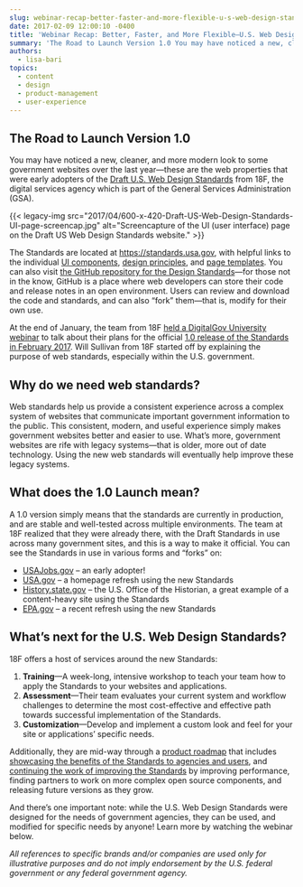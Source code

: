 ```yaml
---
slug: webinar-recap-better-faster-and-more-flexible-u-s-web-design-standards-update
date: 2017-02-09 12:00:10 -0400
title: 'Webinar Recap: Better, Faster, and More Flexible—U.S. Web Design Standards Update'
summary: 'The Road to Launch Version 1.0 You may have noticed a new, cleaner, and more modern look to some government websites over the last year&mdash;these are the web properties that were early adopters of the Draft U.S. Web Design Standards from 18F, the digital services agency which is part of the General Services Administration (GSA).'
authors:
  - lisa-bari
topics:
  - content
  - design
  - product-management
  - user-experience
---
```


## The Road to Launch Version 1.0

You may have noticed a new, cleaner, and more modern look to some government websites over the last year—these are the web properties that were early adopters of the [Draft U.S. Web Design Standards](https://standards.usa.gov/) from 18F, the digital services agency which is part of the General Services Administration (GSA).

{{< legacy-img src="2017/04/600-x-420-Draft-US-Web-Design-Standards-UI-page-screencap.jpg" alt="Screencapture of the UI (user interface) page on the Draft US Web Design Standards website." >}}

The Standards are located at <https://standards.usa.gov>, with helpful links to the individual [UI components](https://standards.usa.gov/components/), [design principles](https://standards.usa.gov/design-principles/), and [page templates](https://standards.usa.gov/page-templates/). You can also visit [the GitHub repository for the Design Standards](https://github.com/18F/web-design-standards)—for those not in the know, GitHub is a place where web developers can store their code and release notes in an open environment. Users can review and download the code and standards, and can also “fork” them—that is, modify for their own use.

At the end of January, the team from 18F [held a DigitalGov University webinar](https://www.youtube.com/watch?v=VUPbn1phbxk) to talk about their plans for the official [1.0 release of the Standards in February 2017](https://standards.usa.gov/whats-new/releases/#version-1-0-0). Will Sullivan from 18F started off by explaining the purpose of web standards, especially within the U.S. government.

## Why do we need web standards?

Web standards help us provide a consistent experience across a complex system of websites that communicate important government information to the public. This consistent, modern, and useful experience simply makes government websites better and easier to use. What’s more, government websites are rife with legacy systems—that is older, more out of date technology. Using the new web standards will eventually help improve these legacy systems.

## What does the 1.0 Launch mean?

A 1.0 version simply means that the standards are currently in production, and are stable and well-tested across multiple environments. The team at 18F realized that they were already there, with the Draft Standards in use across many government sites, and this is a way to make it official. You can see the Standards in use in various forms and “forks” on:

  * [USAJobs.gov](https://www.usajobs.gov/) – an early adopter!
  * [USA.gov](https://www.usa.gov/) – a homepage refresh using the new Standards
  * [History.state.gov](https://history.state.gov/) – the U.S. Office of the Historian, a great example of a content-heavy site using the Standards
  * [EPA.gov](https://www.epa.gov/) – a recent refresh using the new Standards

## What’s next for the U.S. Web Design Standards?

18F offers a host of services around the new Standards:

  1. **Training**—A week-long, intensive workshop to teach your team how to apply the Standards to your websites and applications.
  2. **Assessment**—Their team evaluates your current system and workflow challenges to determine the most cost-effective and effective path towards successful implementation of the Standards.
  3. **Customization**—Develop and implement a custom look and feel for your site or applications’ specific needs.

Additionally, they are mid-way through a [product roadmap](https://standards.usa.gov/whats-new/product-roadmap/) that includes [showcasing the benefits of the Standards to agencies and users](https://standards.usa.gov/whats-new/product-roadmap/#milestone-3), and [continuing the work of improving the Standards](https://standards.usa.gov/whats-new/product-roadmap/#milestone-4) by improving performance, finding partners to work on more complex open source components, and releasing future versions as they grow.

And there’s one important note: while the U.S. Web Design Standards were designed for the needs of government agencies, they can be used, and modified for specific needs by anyone! Learn more by watching the webinar below.



_All references to specific brands and/or companies are used only for illustrative purposes and do not imply endorsement by the U.S. federal government or any federal government agency._
